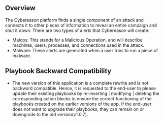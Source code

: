 [comment]: # " File: readme.md"
[comment]: # ""
[comment]: # "  Licensed under Apache 2.0 (https://www.apache.org/licenses/LICENSE-2.0.txt)"
[comment]: # ""
## Overview

The Cybereason platform finds a single component of an attack and connects it to other pieces of
information to reveal an entire campaign and shut it down. There are two types of alerts that
Cybereason will create:

-   Malops: This stands for a Malicious Operation, and will describe machines, users, processes, and
    connections used in the attack.
-   Malware: These alerts are generated when a user tries to run a piece of malware.

## Playbook Backward Compatibility

-   The new version of this application is a complete rewrite and is not backward compatible. Hence,
    it is requested to the end-user to please update their existing playbooks by re-inserting \|
    modifying \| deleting the corresponding action blocks to ensure the correct functioning of the
    playbooks created on the earlier versions of the app. If the end-user does not want to upgrade
    their playbooks, they can remain on or downgrade to the old version(v1.0.7).
